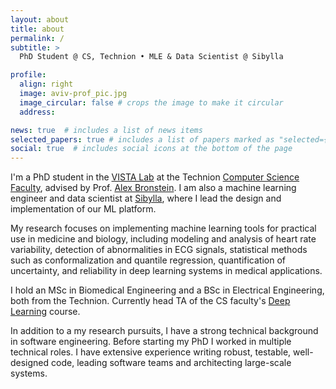 ```yaml
---
layout: about
title: about
permalink: /
subtitle: >
  PhD Student @ CS, Technion • MLE & Data Scientist @ Sibylla

profile:
  align: right
  image: aviv-prof_pic.jpg
  image_circular: false # crops the image to make it circular
  address: 

news: true  # includes a list of news items
selected_papers: true # includes a list of papers marked as "selected={true}"
social: true  # includes social icons at the bottom of the page
---
```


I'm a PhD student in the [VISTA Lab](https://vista.cs.technion.ac.il) at the
Technion [Computer Science Faculty](https://cs.technion.ac.il), advised by
Prof. [Alex Bronstein](https://bron.cs.technion.ac.il). I am also a machine
learning engineer and data scientist at [Sibylla](https://sibylla.ai), where I
lead the design and implementation of our ML platform.

My research focuses on implementing machine learning tools for practical use in
medicine and biology, including modeling and analysis of heart rate
variability, detection of abnormalities in ECG signals, statistical methods
such as conformalization and quantile regression,
quantification of uncertainty, and reliability in deep learning systems in
medical applications.

I hold an MSc in Biomedical Engineering and a BSc in Electrical Engineering,
both from the Technion.
Currently head TA of the CS faculty's [Deep Learning](https://vistalab-technion.github.io/cs236781/) course.

In addition to a my research pursuits, I have a strong technical background in
software engineering. Before starting my PhD I worked in multiple technical
roles. I have extensive experience writing robust, testable, well-designed
code, leading software teams and architecting large-scale systems.
